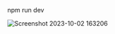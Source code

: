 npm run dev

![Screenshot 2023-10-02 163206](https://github.com/IT21284816/Portfolio-Website/assets/99232799/45d41767-aeb5-4f9c-9947-4b2f584fd415)

